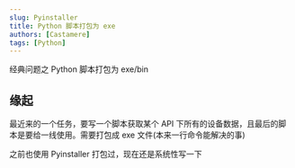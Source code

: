 ```yaml
---
slug: Pyinstaller
title: Python 脚本打包为 exe
authors: [Castamere]
tags: [Python]
---
```


经典问题之 Python 脚本打包为 exe/bin

<!-- truncate -->

## 缘起

最近来的一个任务，要写一个脚本获取某个 API 下所有的设备数据，且最后的脚本是要给一线使用。需要打包成 exe 文件(本来一行命令能解决的事)

之前也使用 Pyinstaller 打包过，现在还是系统性写一下
